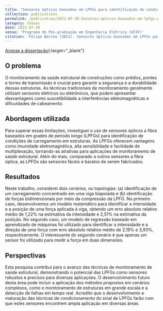 ```yaml
---
title: "Sensores ópticos baseados em LPFGs para identificação de condições de carregamento em estruturas"
collection: publications
permalink: /publication/2021-07-30-Sensores-opticos-baseados-em-lpfgs-para-identificacao-de-condicoes-de-carregamento-em-estruturas
category: theses
date: 2021-07-30
venue: 'Programa de Pós-graduação em Engenharia Elétrica (UFJF)'
citation: 'Felipe Barino (2021). Sensores ópticos baseados em LPFGs para identificação de condições de carregamento em estruturas. (Dissertação de Mestrado)'
---
```


[Acesse a dissertação](https://doi.org/10.34019/ufjf/di/2021/00161){:target="_blank"}


## O problema

O monitoramento da saúde estrutural de construções como prédios, pontes e torres de transmissão é crucial para garantir a segurança e a durabilidade dessas estruturas. As técnicas tradicionais de monitoramento geralmente utilizam sensores elétricos ou eletrônicos, que podem apresentar desvantagens como suscetibilidade a interferências eletromagnéticas e dificuldades de cabeamento.

## Abordagem utilizada

Para superar essas limitações, investiguei o uso de sensores ópticos a fibra baseados em grades de período longo (LPFGs) para identificação de condições de carregamento em estruturas. As LPFGs oferecem vantagens como imunidade eletromagnética, alta sensibilidade e facilidade de multiplexação, tornando-as atrativas para aplicações de monitoramento de saúde estrutural. Além do mais, comparado a outros sensores a fibra óptica, as LPFGs são sensores fáceis e baratos de serem fabricados.

## Resultados

Neste trabalho, considerei dois cenários, ou topologias: (a) identificação de um carregamento concentrado em uma viga biapoiada e (b) identificação de forças bidimensionais por meio da compressão da LPFG. No primeiro caso, desenvolvemos um modelo matemático para identificar a intensidade e a posição de uma força aplicada à viga, obtendo um erro absoluto relativo médio de 1,22% na estimativa da intensidade e 2,51% na estimativa da posição. No segundo caso, um modelo de regressão baseado em aprendizado de máquinas foi utilizado para identificar a intensidade e a direção de uma força com erro absoluto relativo médio de 2,19% e 3,93%, respectivamente. O interessante do segundo cenário é que apenas um sensor foi utilizado para medir a força em duas dimensões.

## Perspectivas

Esta pesquisa contribui para o avanço das técnicas de monitoramento de saúde estrutural, demonstrando o potencial das LPFGs como sensores robustos e precisos para diversas aplicações. O desenvolvimento futuro desta área pode incluir a aplicação dos métodos propostos em cenários complexos, como o monitoramento de estruturas em grande escala e a detecção de falhas em tempo real. Acredito que o desenvolvimento e maturação das técnicas de condicionamento do sinal de LPFGs farão com que estes sensores encontrem ampla aplicação em diversas áreas.